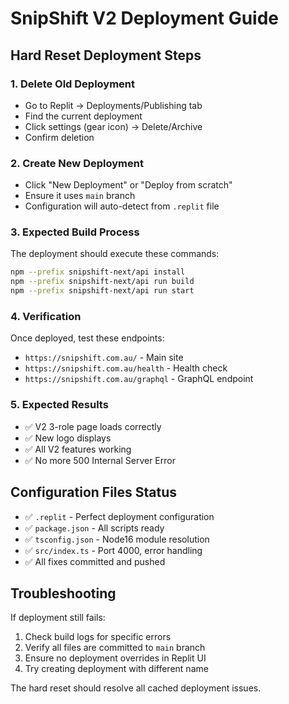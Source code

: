 # SnipShift V2 Deployment Guide

## Hard Reset Deployment Steps

### 1. Delete Old Deployment
- Go to Replit → Deployments/Publishing tab
- Find the current deployment
- Click settings (gear icon) → Delete/Archive
- Confirm deletion

### 2. Create New Deployment
- Click "New Deployment" or "Deploy from scratch"
- Ensure it uses `main` branch
- Configuration will auto-detect from `.replit` file

### 3. Expected Build Process
The deployment should execute these commands:
```bash
npm --prefix snipshift-next/api install
npm --prefix snipshift-next/api run build
npm --prefix snipshift-next/api run start
```

### 4. Verification
Once deployed, test these endpoints:
- `https://snipshift.com.au/` - Main site
- `https://snipshift.com.au/health` - Health check
- `https://snipshift.com.au/graphql` - GraphQL endpoint

### 5. Expected Results
- ✅ V2 3-role page loads correctly
- ✅ New logo displays
- ✅ All V2 features working
- ✅ No more 500 Internal Server Error

## Configuration Files Status
- ✅ `.replit` - Perfect deployment configuration
- ✅ `package.json` - All scripts ready
- ✅ `tsconfig.json` - Node16 module resolution
- ✅ `src/index.ts` - Port 4000, error handling
- ✅ All fixes committed and pushed

## Troubleshooting
If deployment still fails:
1. Check build logs for specific errors
2. Verify all files are committed to `main` branch
3. Ensure no deployment overrides in Replit UI
4. Try creating deployment with different name

The hard reset should resolve all cached deployment issues.